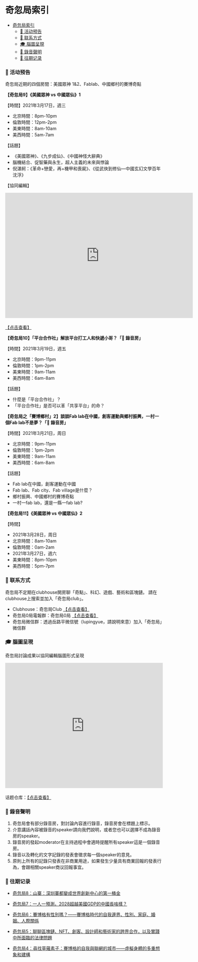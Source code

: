 # 奇忽局索引

- [奇忽局索引](#奇忽局索引)
    - [📆 活动预告](#-活动预告)
    - [📓 联系方式](#-联系方式)
    - [🎓 腦圖呈現](#-腦圖呈現)
    - [🎤 錄音聲明](#-錄音聲明)
    - [📝 往期记录](#-往期记录)

### 📆 活动预告

奇忽局近期的四個房間：美國眾神 1&2、Fablab、中國鄉村的賽博奇點

**【奇忽局9】《美國眾神 vs 中國眾仙》1**

【時間】2021年3月17日，週三

- 北京時間：8pm-10pm
- 倫敦時間：12pm-2pm
- 美東時間：8am-10am
- 美西時間：5am-7am

【話題】

- 《美國眾神》、《九步成仙》、《中國神怪大辭典》
- 腦機結合、促智藥與永生，超人主義的未來與悖論
- 倪湛舸：《革命+戀愛，再+機甲和喪屍》、《從武俠到修仙—中國玄幻文學百年沈浮》

【協同編輯】

<iframe width="600" height="400" frameborder="0" src="https://www.mindmeister.com/maps/public_map_shell/1819630352/9-vs-1?width=600&height=400&z=auto&t=DkYNWtz7J1&live_update=1&no_share=1&no_logo=1" scrolling="no" style="overflow: hidden; margin-bottom: 5px;">Your browser is not able to display frames. Please visit <a href="https://www.mindmeister.com/1819630352/9-vs-1?t=DkYNWtz7J1" target="_blank">奇忽局9：美國眾神 vs 中國眾仙 1</a> on MindMeister.</iframe>

[【点击查看】](https://mm.tt/1819630352?t=DkYNWtz7J1)

**【奇忽局10】「平台合作社」解放平台打工人和快遞小哥？「🎤 錄音房」**

【時間】2021年3月19日，週五

- 北京時間：9pm-11pm
- 倫敦時間：1pm-2pm
- 美東時間：9am-11am
- 美西時間：6am-8am

【話題】

- 什麼是「平台合作社」？
- 「平台合作社」是否可以革「共享平台」的命？

**【奇忽局之「賽博鄉村」2】談談Fab lab在中國，創客運動與鄉村振興，一村一個Fab lab不是夢？「🎤 錄音房」**

【時間】2021年3月21日，周日

- 北京時間：9pm-11pm
- 倫敦時間：1pm-2pm
- 美東時間：9am-11am
- 美西時間：6am-8am

【話題】

- Fab lab在中國，創客運動在中國
- Fab lab、Fab city、Fab village是什麼？
- 鄉村振興、中國鄉村的賽博奇點
- 一村一fab lab，還是一縣一fab lab?

**【奇忽局11】《美國眾神 vs 中國眾仙》2**

【時間】

- 2021年3月28日，周日
- 北京時間：8am-10am
- 倫敦時間：0am-2am
- 2021年3月27日，週六
- 美東時間：8pm-10pm
- 美西時間：5pm-7pm

### 📓 联系方式

奇忽局不定期在clubhouse開房聊「奇點」、科幻、遊戲、藝術和區塊鏈。
請在clubhouse上搜索並加入「奇忽局club」。

- Clubhouse：奇忽局Club [【点击查看】](https://www.joinclubhouse.com/club/%E5%A5%87%E5%BF%BD%E5%B1%80Club)
- 奇忽局0局電報群：奇忽局0局 [【点击查看】](https://t.me/qihu0)
- 奇忽局微信群：透過岳路平微信號（lupingyue，請說明來意）加入「奇忽局」微信群

### 🎓 腦圖呈現

奇忽局討論成果以協同編輯腦圖形式呈現

<iframe width="100%" height="400" frameborder="0" src="https://www.mindmeister.com/maps/public_map_shell/1810914669/_?width=600&height=400&z=auto&t=TrUf2529Yp&no_share=1&no_logo=1" scrolling="no" style="overflow: hidden; margin-bottom: 5px;">Your browser is not able to display frames. Please visit <a href="https://www.mindmeister.com/1810914669/_?t=TrUf2529Yp" target="_blank">奇忽局：话题仓库</a> on MindMeister.</iframe>

话题仓库：[【点击查看】](docs/qihuju00.md)

### 🎤 錄音聲明

1. 奇忽局會有部分錄音房，對討論內容進行錄音，錄音房會在標題上標示。
2. 介意講話內容被錄音的speaker請向我們說明，或者您也可以選擇不成為錄音房的speaker。
3. 錄音房的發起moderator在主持過程中會適時提醒所有speaker這是一個錄音房。
4. 錄音以及轉化的文字記錄的發表會徵求每一個speaker的意見。
5. 原則上所有的記錄只發表在非商業用途，如果發生少量具有商業回報的發表行為，會跟相關speaker商议回報事宜。

### 📝 往期记录

+ [奇忽局8：山寨：深圳寨都變成世界創新中心的第一桶金](docs/qihuju08.md)

+ [奇忽局7：一人一預測，2028超越美國GDP的中國長啥樣？](docs/qihuju07.md)

+ [奇忽局6：賽博格有性別嗎？——賽博格時代的自我邊界、性別、家庭、婚姻、人際關係](docs/qihuju06.md)

+ [奇忽局5：聊聊區塊鏈、NFT、創客、設計師和藝術家的跨界合作，以及實踐中所面臨的法律問題](docs/qihuju05.md)

+ [奇忽局4：尋找草薙素子：賽博格的自我與聯網的城市——虛擬身體的多重想象和建構](docs/qihuju04.md)

